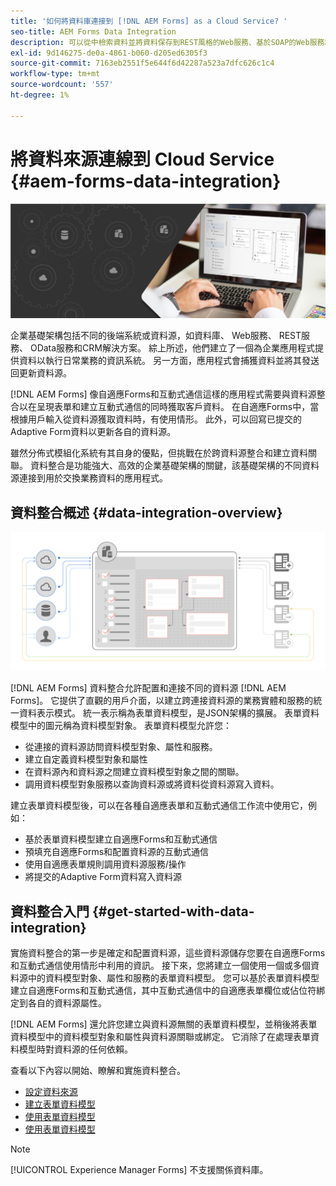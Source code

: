 ```yaml
---
title: '如何將資料庫連接到 [!DNL AEM Forms] as a Cloud Service? '
seo-title: AEM Forms Data Integration
description: 可以從中檢索資料並將資料保存到REST風格的Web服務、基於SOAP的Web服務和OData服務 [!DNL AEM Forms] as a Cloud Service。 該服務提供了專用工具，用於檢索、test、驗證和將資料發送到各種類型的資料源。
exl-id: 9d146275-de0a-4861-b060-d205ed6305f3
source-git-commit: 7163eb2551f5e644f6d42287a523a7dfc626c1c4
workflow-type: tm+mt
source-wordcount: '557'
ht-degree: 1%

---
```


# 將資料來源連線到 Cloud Service {#aem-forms-data-integration}

![資料整合](do-not-localize/data-integeration.png)

企業基礎架構包括不同的後端系統或資料源，如資料庫、 Web服務、 REST服務、 OData服務和CRM解決方案。 綜上所述，他們建立了一個為企業應用程式提供資料以執行日常業務的資訊系統。 另一方面，應用程式會捕獲資料並將其發送回更新資料源。

[!DNL AEM Forms] 像自適應Forms和互動式通信這樣的應用程式需要與資料源整合以在呈現表單和建立互動式通信的同時獲取客戶資料。 在自適應Forms中，當根據用戶輸入從資料源獲取資料時，有使用情形。 此外，可以回寫已提交的Adaptive Form資料以更新各自的資料源。

雖然分佈式模組化系統有其自身的優點，但挑戰在於跨資料源整合和建立資料關聯。 資料整合是功能強大、高效的企業基礎架構的關鍵，該基礎架構的不同資料源連接到用於交換業務資料的應用程式。

## 資料整合概述 {#data-integration-overview}

![aem-forms-data-integration](assets/aem-forms-data-integeration.png)

[!DNL AEM Forms] 資料整合允許配置和連接不同的資料源 [!DNL AEM Forms]。 它提供了直觀的用戶介面，以建立跨連接資料源的業務實體和服務的統一資料表示模式。 統一表示稱為表單資料模型，是JSON架構的擴展。 表單資料模型中的圖元稱為資料模型對象。 表單資料模型允許您：

* 從連接的資料源訪問資料模型對象、屬性和服務。
* 建立自定義資料模型對象和屬性
* 在資料源內和資料源之間建立資料模型對象之間的關聯。
* 調用資料模型對象服務以查詢資料源或將資料從資料源寫入資料。

建立表單資料模型後，可以在各種自適應表單和互動式通信工作流中使用它，例如：

* 基於表單資料模型建立自適應Forms和互動式通信
* 預填充自適應Forms和配置資料源的互動式通信
* 使用自適應表單規則調用資料源服務/操作
* 將提交的Adaptive Form資料寫入資料源

## 資料整合入門 {#get-started-with-data-integration}

實施資料整合的第一步是確定和配置資料源，這些資料源儲存您要在自適應Forms和互動式通信使用情形中利用的資訊。 接下來，您將建立一個使用一個或多個資料源中的資料模型對象、屬性和服務的表單資料模型。 您可以基於表單資料模型建立自適應Forms和互動式通信，其中互動式通信中的自適應表單欄位或佔位符綁定到各自的資料源屬性。

[!DNL AEM Forms] 還允許您建立與資料源無關的表單資料模型，並稍後將表單資料模型中的資料模型對象和屬性與資料源關聯或綁定。 它消除了在處理表單資料模型時對資料源的任何依賴。

查看以下內容以開始、瞭解和實施資料整合。

* [設定資料來源](configure-data-sources.md)
* [建立表單資料模型](create-form-data-models.md)
* [使用表單資料模型](work-with-form-data-model.md)
* [使用表單資料模型](using-form-data-model.md)

>[!NOTE]
>
>[!UICONTROL Experience Manager Forms] 不支援關係資料庫。
